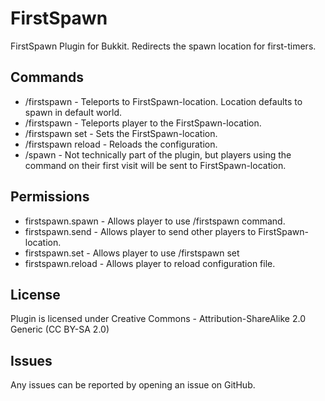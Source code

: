 FirstSpawn
==========

FirstSpawn Plugin for Bukkit.
Redirects the spawn location for first-timers.

Commands
-----------
- /firstspawn - Teleports to FirstSpawn-location. Location defaults to spawn in default world.
- /firstspawn <player> - Teleports player to the FirstSpawn-location.
- /firstspawn set - Sets the FirstSpawn-location.
- /firstspawn reload - Reloads the configuration.
- /spawn - Not technically part of the plugin, but players using the command on their first visit will be sent to FirstSpawn-location.

Permissions
-----------
- firstspawn.spawn - Allows player to use /firstspawn command.
- firstspawn.send - Allows player to send other players to FirstSpawn-location.
- firstspawn.set - Allows player to use /firstspawn set
- firstspawn.reload - Allows player to reload configuration file.

License
-----------
Plugin is licensed under Creative Commons - Attribution-ShareAlike 2.0 Generic (CC BY-SA 2.0)

Issues
-----------
Any issues can be reported by opening an issue on GitHub.
